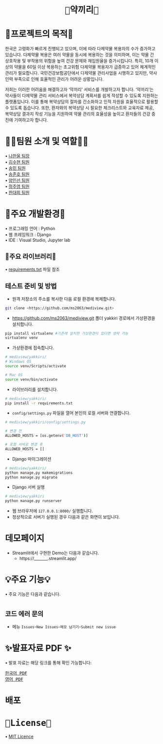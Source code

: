 <h1 align="center">
        <samp> 💊약끼리💊
        </samp>
</h1>

</h1>
<h1 align="left">
📌프로젝트의 목적📌
</h1>
 <p>
     한국은 고령화가 빠르게 진행되고 있으며, 이에 따라 다제약물 복용자의 수가 증가하고 있습니다. 다제약물 복용은 여러 약물을 동시에 복용하는 것을 의미하며, 이는 약물 간 상호작용 및 부작용의 위험을 높여 건강 문제와 재입원율을 증가시킵니다. 특히, 10개 이상의 약물을 60일 이상 복용하는 초고위험 다제약물 복용자가 급증하고 있어 체계적인 관리가 필요합니다. 국민건강보험공단에서 다제약물 관리사업을 시행하고 있지만, 약사 인력 부족으로 인해 효율적인 관리가 어려운 상황입니다.<br>

저희는 이러한 어려움을 해결하고자 ‘약끼리’ 서비스를 개발하고자 합니다. ‘약끼리’는 약사들이 다제약물 관리 서비스에서 복약상담 계획서를 쉽게 작성할 수 있도록 지원하는 플랫폼입니다. 이를 통해 복약상담의 절차를 간소화하고 인적 자원을 효율적으로 활용할 수 있도록 돕습니다. 또한, 환자와의 복약상담 시 필요한 체크리스트와 교육자료 제공, 복약상담 결과지 작성 기능을 지원하여 약물 관리의 효율성을 높이고 환자들의 건강 증진에 기여하고자 합니다.
     </p>
     
<h1 align="left">
  🧑🏻팀원 소개 및 역할👩🏻
</h1>
<p>
• <a target="_blank" href="https://github.com/ghkstod">나한울 팀장</a>
<br>
• <a target="_blank" href="https://github.com/suhyeon0325">김수현 팀원</a>
<br>
• <a target="_blank" href="https://github.com/Kongalmengi">송민 팀원</a>
<br>
• <a target="_blank" href="https://github.com/Kongalmengi">송준호 팀원</a>
<br>
• <a target="_blank" href="">양인선 팀원</a>
<br>
• <a target="_blank" href="https://github.com/Ju0s">정주영 팀원</a>
<br>
• <a target="_blank" href="https://github.com/roklp">한대희 팀원</a>
</p>

<h1 align="left">
  🔗주요 개발환경🔗
</h1>
  • 프로그래밍 언어 : Python
  <br>
  • 웹 프레임워크 : Django
  <br>
  • IDE : Visual Studio, Jupyter lab

<h2 align="left">
  📖주요 라이브러리📖
</h2>
  • <a target="_blank" href="yakkiri/requirements.txt">requirements.txt</a> 파일 참조

## 테스트 준비 및 방법

- 원격 저장소의 주소를 복사한 다음 로컬 환경에 복제합니다.

```bash
git clone <https://github.com/ms2063/mediview.git>
```

- https://github.com/ms2063/mediview.git 폴더 yakkiri 경로에서 가상환경을 설치합니다.

```bash
pip install virtualenv #기존에 설치한 가상환경이 있다면 생략 가능
virtualenv venv
```

- 가상환경에 접속합니다.

```bash
# mediview/yakkiri/
# Windows OS
source venv/Scripts/activate

# Mac OS
source venv/bin/activate
```

- 라이브러리를 설치합니다.

```bash
# mediview/yakkiri/
pip install -r requirements.txt
```

- `config/settings.py` 파일을 열어 본인의 로컬 서버와 연결합니다.

```bash
# mediview/yakkiri/config/settings.py

# 변경 전
ALLOWED_HOSTS = [os.getenv('DB_HOST')]

# 로컬 서버로 변경 후
ALLOWED_HOSTS = []
```

- Django 마이그레이션

```bash
# mediview/yakkiri/
python manage.py makemigrations
python manage.py migrate
```

- Django 서버 실행

```bash
# mediview/yakkiri
python manage.py runserver
```

- 웹 브라우저에 `127.0.0.1:8000/` 실행합니다.
- 정상적으로 서버가 실행된 경우 다음과 같은 화면이 보입니다.

# 데모페이지
- Streamlit에서 구현한 Demo는 다음과 같습니다.
  + https://_______.streamlit.app/

<h1 align="left">
  💡주요 기능💡
</h1>
• 주요 기능은 다음과 같습니다.



<h1 align="left">


## 코드 에러 문의 
- 메뉴 `Issues`-`New Issues`-`메모 남기기`-`Submit new issue`

<h1 align="left">
  ✨발표자료 PDF ✨
</h1>
<p>
• 발표 자료는 해당 링크를 통해 확인 가능합니다:
</p>
<p>
<samp>
<a target="_blank" href="Convenience_Insights_KR.pdf">한국어 PDF</a>
<br>
<a target="_blank" href="Convenience_Insights_EN.pdf">영어 PDF</a>
</samp>
</p>


# 배포

<h1 align="left">
<samp>📜License📜</samp>
</h1>

• [MIT Licence](LICENSE)

